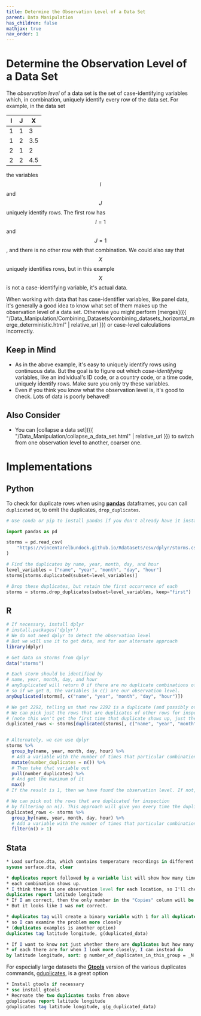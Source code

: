 ```yaml
---
title: Determine the Observation Level of a Data Set
parent: Data Manipulation
has_children: false
mathjax: true
nav_order: 1
---
```


# Determine the Observation Level of a Data Set

The *observation level* of a data set is the set of case-identifying variables which, in combination, uniquely identify every row of the data set. For example, in the data set

| I | J | X |
| - | - | - |
| 1 | 1 | 3 |
| 1 | 2 | 3.5 |
| 2 | 1 | 2 |
| 2 | 2 | 4.5 |

the variables $$I$$ and $$J$$ uniquely identify rows. The first row has $$I = 1$$ and $$J = 1$$, and there is no other row with that combination. We could also say that $$X$$ uniquely identifies rows, but in this example $$X$$ is not a case-identifying variable, it's actual data.

When working with data that has case-identifier variables, like panel data, it's generally a good idea to know what set of them makes up the observation level of a data set. Otherwise you might perform [merges]({{ "/Data_Manipulation/Combining_Datasets/combining_datasets_horizontal_merge_deterministic.html" | relative_url }}) or case-level calculations incorrectly.

## Keep in Mind

- As in the above example, it's easy to uniquely identify rows using continuous data. But the goal is to figure out which *case-identifying* variables, like an individual's ID code, or a country code, or a time code, uniquely identify rows. Make sure you only try these variables.
- Even if you think you know what the observation level is, it's good to check. Lots of data is poorly behaved!

## Also Consider

- You can [collapse a data set]({{ "/Data_Manipulation/collapse_a_data_set.html" | relative_url }}) to switch from one observation level to another, coarser one.

# Implementations

## Python

To check for duplicate rows when using [**pandas**](https://pandas.pydata.org/) dataframes, you can call `duplicated` or, to omit the duplicates, `drop_duplicates`.

```python
# Use conda or pip to install pandas if you don't already have it installed

import pandas as pd

storms = pd.read_csv(
    "https://vincentarelbundock.github.io/Rdatasets/csv/dplyr/storms.csv"
)

# Find the duplicates by name, year, month, day, and hour
level_variables = ["name", "year", "month", "day", "hour"]
storms[storms.duplicated(subset=level_variables)]

# Drop these duplicates, but retain the first occurrence of each
storms = storms.drop_duplicates(subset=level_variables, keep="first")
```

## R

```r
# If necessary, install dplyr
# install.packages('dplyr')
# We do not need dplyr to detect the observation level
# But we will use it to get data, and for our alternate approach
library(dplyr)

# Get data on storms from dplyr
data("storms")

# Each storm should be identified by
# name, year, month, day, and hour
# anyDuplicated will return 0 if there are no duplicate combinations of these
# so if we get 0, the variables in c() are our observation level.
anyDuplicated(storms[, c("name", "year", "month", "day", "hour")])

# We get 2292, telling us that row 2292 is a duplicate (and possibly others!)
# We can pick just the rows that are duplicates of other rows for inspection
# (note this won't get the first time that duplicate shows up, just the subsequent times)
duplicated_rows <- storms[duplicated(storms[, c("name", "year", "month", "day", "hour")]), ]


# Alternately, we can use dplyr
storms %>%
  group_by(name, year, month, day, hour) %>%
  # Add a variable with the number of times that particular combination shows up
  mutate(number_duplicates = n()) %>%
  # Then take that variable out
  pull(number_duplicates) %>%
  # And get the maximum of it
  max()
# If the result is 1, then we have found the observation level. If not, we have duplicates.

# We can pick out the rows that are duplicated for inspection
# by filtering on n(). This approach will give you every time the duplicate appears.
duplicated_rows <- storms %>%
  group_by(name, year, month, day, hour) %>%
  # Add a variable with the number of times that particular combination shows up
  filter(n() > 1)
```

## Stata

```stata
* Load surface.dta, which contains temperature recordings in different locations
sysuse surface.dta, clear

* duplicates report followed by a variable list will show how many times
* each combination shows up.
* I think there is one observation level for each location, so I'll check that
duplicates report latitude longitude
* If I am correct, then the only number in the "Copies" column will be 1.
* But it looks like I was not correct.

* duplicates tag will create a binary variable with 1 for all duplicates
* so I can examine the problem more closely
* (duplicates examples is another option)
duplicates tag latitude longitude, g(duplicated_data)

* If I want to know not just whether there are duplicates but how many
* of each there are for when I look more closely, I can instead do
by latitude longitude, sort: g number_of_duplicates_in_this_group = _N
```

For especially large datasets the [**Gtools**](https://gtools.readthedocs.io/en/latest/index.html) version of the various duplicates commands, [gduplicates](https://gtools.readthedocs.io/en/latest/usage/gduplicates/index.html), is a great option
```stata
* Install gtools if necessary
* ssc install gtools
* Recreate the two duplicates tasks from above
gduplicates report latitude longitude
gduplicates tag latitude longitude, g(g_duplicated_data)
```

